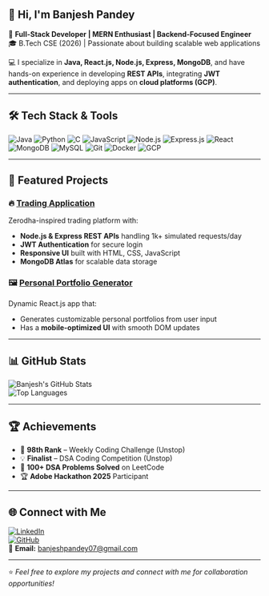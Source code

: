 
## 👋 Hi, I'm Banjesh Pandey  

🚀 **Full-Stack Developer | MERN Enthusiast | Backend-Focused Engineer**  
🎓 B.Tech CSE (2026) | Passionate about building scalable web applications  

💻 I specialize in **Java, React.js, Node.js, Express, MongoDB**, and have hands-on experience in developing **REST APIs**, integrating **JWT authentication**, and deploying apps on **cloud platforms (GCP)**.  

---

## 🛠️ Tech Stack & Tools  

![Java](https://img.shields.io/badge/Java-007396?style=for-the-badge&logo=java)
![Python](https://img.shields.io/badge/Python-3776AB?style=for-the-badge&logo=python)
![C](https://img.shields.io/badge/C-00599C?style=for-the-badge&logo=c)
![JavaScript](https://img.shields.io/badge/JavaScript-F7DF1E?style=for-the-badge&logo=javascript)
![Node.js](https://img.shields.io/badge/Node.js-43853D?style=for-the-badge&logo=node.js)
![Express.js](https://img.shields.io/badge/Express.js-000000?style=for-the-badge&logo=express)
![React](https://img.shields.io/badge/React-61DAFB?style=for-the-badge&logo=react)
![MongoDB](https://img.shields.io/badge/MongoDB-4EA94B?style=for-the-badge&logo=mongodb)
![MySQL](https://img.shields.io/badge/MySQL-4479A1?style=for-the-badge&logo=mysql)
![Git](https://img.shields.io/badge/Git-F05032?style=for-the-badge&logo=git)
![Docker](https://img.shields.io/badge/Docker-2496ED?style=for-the-badge&logo=docker)
![GCP](https://img.shields.io/badge/GCP-4285F4?style=for-the-badge&logo=googlecloud)

---

## 📌 Featured Projects  

### 🔥 [Trading Application](https://github.com/banjeshp07/trading-app)
Zerodha-inspired trading platform with:
- **Node.js & Express REST APIs** handling 1k+ simulated requests/day  
- **JWT Authentication** for secure login  
- **Responsive UI** built with HTML, CSS, JavaScript  
- **MongoDB Atlas** for scalable data storage  

### 🖼 [Personal Portfolio Generator](https://github.com/banjeshp07/portfolio-generator)
Dynamic React.js app that:
- Generates customizable personal portfolios from user input  
- Has a **mobile-optimized UI** with smooth DOM updates  

---

## 📊 GitHub Stats  

![Banjesh's GitHub Stats](https://github-readme-stats.vercel.app/api?username=banjeshp07&show_icons=true&theme=tokyonight)  
![Top Languages](https://github-readme-stats.vercel.app/api/top-langs/?username=banjeshp07&layout=compact&theme=tokyonight)

---

## 🏆 Achievements  
- 🏅 **98th Rank** – Weekly Coding Challenge (Unstop)  
- 💡 **Finalist** – DSA Coding Competition (Unstop)  
- 🎯 **100+ DSA Problems Solved** on LeetCode  
- 🏆 **Adobe Hackathon 2025** Participant  

---

## 🌐 Connect with Me  

[![LinkedIn](https://img.shields.io/badge/LinkedIn-0A66C2?style=for-the-badge&logo=linkedin)](https://www.linkedin.com/in/banjesh-pandey)  
[![GitHub](https://img.shields.io/badge/GitHub-181717?style=for-the-badge&logo=github)](https://github.com/banjeshp07)  
📧 **Email:** [banjeshpandey07@gmail.com](mailto:banjeshpandey07@gmail.com)

---
⭐ *Feel free to explore my projects and connect with me for collaboration opportunities!*  

<!--
**banjeshp07/banjeshp07** is a ✨ _special_ ✨ repository because its `README.md` (this file) appears on your GitHub profile.

Here are some ideas to get you started:

- 🔭 I’m currently working on ...
- 🌱 I’m currently learning ...
- 👯 I’m looking to collaborate on ...
- 🤔 I’m looking for help with ...
- 💬 Ask me about ...
- 📫 How to reach me: ...
- 😄 Pronouns: ...
- ⚡ Fun fact: ...
-->
